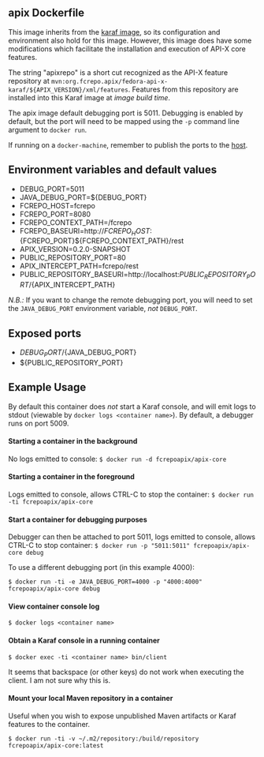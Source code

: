 ## apix Dockerfile

This image inherits from the [karaf image](../../karaf/4.0.7), so its configuration and environment also hold for this image.  However, this image does have some modifications which facilitate the installation and execution of API-X core features.

The string "apixrepo" is a short cut recognized as the API-X feature repository at `mvn:org.fcrepo.apix/fedora-api-x-karaf/${APIX_VERSION}/xml/features`.  Features from this repository are installed into this Karaf image at _image build time_.

The apix image default debugging port is 5011.  Debugging is enabled by default, but the port will need to be mapped using the `-p` command line argument to `docker run`.

If running on a `docker-machine`, remember to publish the ports to the [host](https://docs.docker.com/engine/reference/run/#/expose-incoming-ports).

## Environment variables and default values

* DEBUG_PORT=5011
* JAVA_DEBUG_PORT=${DEBUG_PORT}
* FCREPO_HOST=fcrepo
* FCREPO_PORT=8080
* FCREPO_CONTEXT_PATH=/fcrepo
* FCREPO_BASEURI=http://${FCREPO_HOST}:${FCREPO_PORT}${FCREPO_CONTEXT_PATH}/rest
* APIX_VERSION=0.2.0-SNAPSHOT
* PUBLIC_REPOSITORY_PORT=80
* APIX_INTERCEPT_PATH=fcrepo/rest
* PUBLIC_REPOSITORY_BASEURI=http://localhost:${PUBLIC_REPOSITORY_PORT}/${APIX_INTERCEPT_PATH}

*N.B.:* If you want to change the remote debugging port, you will need to set the `JAVA_DEBUG_PORT` environment variable, _not_ `DEBUG_PORT`.

## Exposed ports

* ${DEBUG_PORT}/${JAVA_DEBUG_PORT}
* ${PUBLIC_REPOSITORY_PORT}

## Example Usage

By default this container does _not_ start a Karaf console, and will emit logs to stdout (viewable by `docker logs <container name>`).  By default, a debugger runs on port 5009.

#### Starting a container in the background

No logs emitted to console:
`$ docker run -d fcrepoapix/apix-core`

#### Starting a container in the foreground

Logs emitted to console, allows CTRL-C to stop the container:
`$ docker run -ti fcrepoapix/apix-core`

#### Start a container for debugging purposes

Debugger can then be attached to port 5011, logs emitted to console, allows CTRL-C to stop container:
`$ docker run -p "5011:5011" fcrepoapix/apix-core debug`

To use a different debugging port (in this example 4000):

`$ docker run -ti -e JAVA_DEBUG_PORT=4000 -p "4000:4000" fcrepoapix/apix-core debug`

#### View container console log

`$ docker logs <container name>`

#### Obtain a Karaf console in a running container

`$ docker exec -ti <container name> bin/client`

It seems that backspace (or other keys) do not work when executing the client.  I am not sure why this is.

#### Mount your local Maven repository in a container

Useful when you wish to expose unpublished Maven artifacts or Karaf features to the container.

`$ docker run -ti -v ~/.m2/repository:/build/repository fcrepoapix/apix-core:latest`
